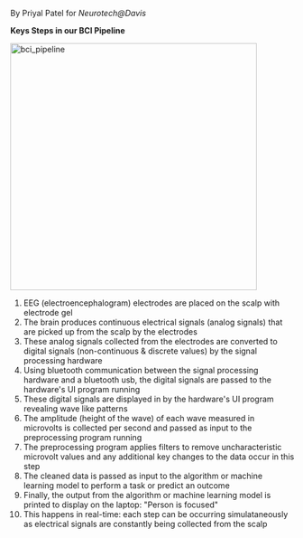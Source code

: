 By Priyal Patel for _Neurotech@Davis_

**Keys Steps in our BCI Pipeline**


<img width="437" alt="bci_pipeline" src="https://github.com/user-attachments/assets/5e473367-c437-4a60-8481-8a784c220734">


1. EEG (electroencephalogram) electrodes are placed on the scalp with electrode gel
2. The brain produces continuous electrical signals (analog signals) that are picked up from the scalp by the electrodes
3. These analog signals collected from the electrodes are converted to digital signals (non-continuous & discrete values) by the signal processing hardware
4. Using bluetooth communication between the signal processing hardware and a bluetooth usb, the digital signals are passed to the hardware's UI program running
5. These digital signals are displayed in by the hardware's UI program revealing wave like patterns
6. The amplitude (height of the wave) of each wave measured in microvolts is collected per second and passed as input to the preprocessing program running
7. The preprocessing program applies filters to remove uncharacteristic microvolt values and any additional key changes to the data occur in this step
8. The cleaned data is passed as input to the algorithm or machine learning model to perform a task or predict an outcome
9. Finally, the output from the algorithm or machine learning model is printed to display on the laptop: "Person is focused"
10. This happens in real-time: each step can be occurring simulataneously as electrical signals are constantly being collected from the scalp
